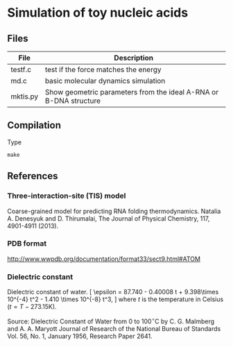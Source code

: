 # Simulation of toy nucleic acids #

## Files ##

File            | Description
----------------|--------------------------------------------------
testf.c         | test if the force matches the energy
md.c            | basic molecular dynamics simulation
mktis.py        | Show geometric parameters from the ideal A-RNA or B-DNA structure


## Compilation ##

Type
```
make
```


## References ##

### Three-interaction-site (TIS) model ###

Coarse-grained model for predicting RNA folding thermodynamics.
Natalia A. Denesyuk and D. Thirumalai,
The Journal of Physical Chemistry, 117, 4901-4911 (2013).

### PDB format ###

http://www.wwpdb.org/documentation/format33/sect9.html#ATOM

### Dielectric constant ###

Dielectric constant of water.
\[
\epsilon = 87.740 - 0.40008 t + 9.398\times 10^{-4} t^2 - 1.410 \times 10^{-8} t^3,
\]
where $t$ is the temperature in Celsius ($t = T -273.15\mathrm{K}$).

Source:
Dielectric Constant of Water from 0 to 100$^\circ$C
by C. G. Malmberg and A. A. Maryott
Journal of Research of the National Bureau of Standards
Vol. 56, No. 1, January 1956, Research Paper 2641.

